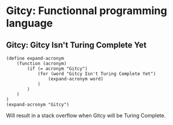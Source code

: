 # Gitcy: Functionnal programming language
## Gitcy: Gitcy Isn't Turing Complete Yet

```
(define expand-acronym
	(function (acronym)
		(if (= acronym "Gitcy")
			(for (word "Gitcy Isn't Turing Complete Yet")
				(expand-acronym word)
			)
		)
	)
)
(expand-acronym "Gitcy")

```
Will result in a stack overflow when Gitcy will be Turing Complete.
